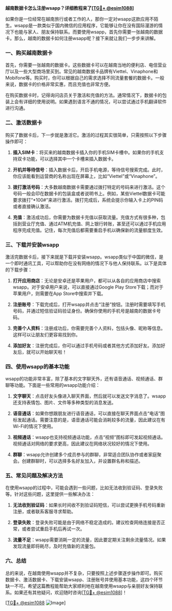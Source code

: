 **越南数据卡怎么注册wsapp？详细教程来了[[TG💪+ @esim1088](https://t.me/s/esim1088)]**

如果你是一位经常在越南旅行或者工作的人，那你一定对wsapp这款应用不陌生。wsapp是一款类似于国内微信的应用程序，它能够让你在没有国际漫游的情况下也能与家人、朋友保持联系。而要使用wsapp，首先你需要一张越南的数据卡。那么，越南的数据卡如何注册wsapp呢？接下来就让我们一步步来讲解。

### 一、购买越南数据卡

首先，你需要一张越南的数据卡。这些数据卡可以在越南当地的便利店、电信营业厅以及一些大型商场里买到。常见的越南数据卡品牌有Viettel、Vinaphone和Mobifone等。购买时，你可以根据自己的需求选择不同流量套餐的数据卡。一般来说，数据卡的价格非常实惠，而且充值也非常方便。

在购买数据卡时，记得询问店员关于激活和充值的方法。通常情况下，数据卡的包装上会有详细的使用说明。如果遇到语言不通的情况，可以尝试通过手机翻译软件进行沟通。

### 二、激活数据卡

购买了数据卡后，下一步就是激活它。激活的过程其实很简单，只需按照以下步骤操作即可：

1. **插入SIM卡**：将买来的越南数据卡插入你的手机SIM卡槽中。如果你的手机支持双卡功能，可以选择其中一个卡槽来插入数据卡。
   
2. **开机并等待信号**：插入数据卡后，开启手机电源，等待信号搜索完成。此时，你应该能看到运营商的名称出现在屏幕上，比如“Viettel”或“Vinaphone”。

3. **拨打激活号码**：大多数越南数据卡需要通过拨打特定的号码来进行激活。这个号码一般会印在数据卡的包装盒或者说明书上。例如，某些Viettel数据卡可能要求拨打“*100#”来进行激活。拨打完成后，系统会提示你输入卡上的PIN码或者直接确认激活。

4. **充值**：激活成功后，你需要为数据卡充值以获取流量。充值方式有很多种，包括到营业厅充值、通过ATM机充值、网上银行转账，甚至还可以通过手机应用程序完成充值。记住，每次充值后都需要重启手机以确保新的流量额度生效。

### 三、下载并安装wsapp

激活完数据卡后，接下来就是下载并安装wsapp。wsapp类似于中国的微信，是一个即时通讯工具，可以帮助你在没有网络的情况下与他人保持联系。以下是具体的下载步骤：

1. **打开应用商店**：无论是安卓还是苹果用户，都可以从各自的应用商店中搜索wsapp。对于安卓用户来说，可以直接通过Google Play Store下载；而对于苹果用户，则需要在App Store中搜索并下载。

2. **注册账号**：下载完成后，打开wsapp并点击“注册”按钮。注册时需要填写手机号码，并通过短信验证码验证身份。确保你使用的手机号是越南的数据卡号码。

3. **完善个人资料**：注册成功后，你需要完善个人资料，包括头像、昵称等信息。这样可以让朋友们更容易找到你。

4. **添加好友**：注册完成后，你可以通过手机号码或者其他方式添加好友。添加好友后，就可以开始聊天啦！

### 四、使用wsapp的基本功能

wsapp的功能非常丰富，除了基本的文字聊天外，还有语音通话、视频通话、群聊等功能。下面是一些常用的wsapp功能介绍：

1. **文字聊天**：点击好友头像进入聊天界面，然后就可以发送文字消息了。wsapp还支持表情包、图片、文件等多种类型的消息发送。

2. **语音通话**：如果你想跟朋友进行语音通话，可以直接在聊天界面点击“电话”图标发起通话。需要注意的是，语音通话可能会消耗较多的流量，因此建议在有Wi-Fi的情况下使用。

3. **视频通话**：wsapp也支持视频通话功能，点击“视频”图标即可发起视频通话。视频通话对网络的要求更高，因此建议在网络状况较好的情况下使用。

4. **群聊**：wsapp允许创建多个成员参与的群聊，非常适合团队协作或者家庭聚会。创建群聊时，可以选择多名好友加入，并设置群名称和描述。

### 五、常见问题及解决方法

在使用wsapp的过程中，可能会遇到一些问题，比如无法收到验证码、登录失败等。针对这些问题，这里提供一些解决办法：

1. **无法收到验证码**：如果长时间收不到验证码短信，可以尝试更换手机号码重新注册，或者联系客服寻求帮助。

2. **登录失败**：登录失败可能是由于网络不稳定造成的。建议检查网络连接是否正常，或者尝试重启手机后再试一次。

3. **流量不足**：wsapp需要消耗一定的流量，因此要定期关注剩余流量情况。如果发现流量即将耗尽，及时充值新的流量包。

### 六、总结

总的来说，在越南使用wsapp并不复杂，只要按照上述步骤逐步操作即可。购买数据卡、激活数据卡、下载安装wsapp、注册账号并使用基本功能，这四个环节缺一不可。希望这篇教程能帮助大家顺利地在越南使用wsapp与亲朋好友保持联系。如果还有其他疑问，欢迎随时咨询[[TG💪+ @esim1088](https://t.me/s/esim1088)]！

[[TG💪+ @esim1088](https://t.me/s/esim1088) ![Image](https://i.postimg.cc/4NQfJmqS/Snipaste-2025-05-13-00-14-12.png)]